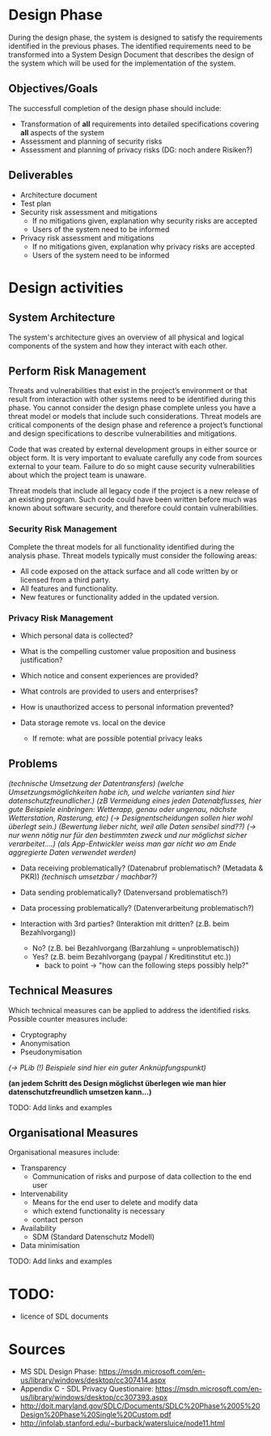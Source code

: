 # Design Phase

During the design phase, the system is designed to satisfy the requirements identified in the previous phases.
The identified requirements need to be transformed into a System Design Document that describes the design of the system which will be used for the implementation of the system.

## Objectives/Goals

The successfull completion of the design phase should include:

* Transformation of **all** requirements into detailed specifications covering **all** aspects of the system
* Assessment and planning of security risks
* Assessment and planning of privacy risks
(DG: noch andere Risiken?)

## Deliverables

* Architecture document
* Test plan
* Security risk assessment and mitigations
  * If no mitigations given, explanation why security risks are accepted
  * Users of the system need to be informed
* Privacy risk assessment and mitigations
  * If no mitigations given, explanation why privacy risks are accepted
  * Users of the system need to be informed 

# Design activities

## System Architecture
The system's architecture gives an overview of all physical and logical components of the system and how they interact with each other.

## Perform Risk Management
Threats and vulnerabilities that exist in the project’s environment or that result from interaction with other systems need to be identified during this phase.
You cannot consider the design phase complete unless you have a threat model or models that include such considerations. Threat models are critical components of the design phase and reference a project’s functional and design specifications to describe vulnerabilities and mitigations.

Code that was created by external development groups in either source or object form. It is very important to evaluate carefully any code from sources external to your team. Failure to do so might cause security vulnerabilities about which the project team is unaware.

Threat models that include all legacy code if the project is a new release of an existing program. Such code could have been written before much was known about software security, and therefore could contain vulnerabilities.

### Security Risk Management
Complete the threat models for all functionality identified during the analysis phase. Threat models typically must consider the following areas:

* All code exposed on the attack surface and all code written by or licensed from a third party.
* All features and functionality.
* New features or functionality added in the updated version.

### Privacy Risk Management

* Which personal data is collected?
* What is the compelling customer value proposition and business justification?
* Which notice and consent experiences are provided?
* What controls are provided to users and enterprises?
* How is unauthorized access to personal information prevented?

* Data storage remote vs. local on the device
  * If remote: what are possible potential privacy leaks

## Problems
*(technische Umsetzung der Datentransfers)*
*(welche Umsetzungsmöglichkeiten habe ich, und welche varianten sind hier datenschutzfreundlicher.)*
*(zB Vermeidung eines jeden Datenabflusses, hier gute Beispiele einbringen: Wetterapp, genau oder ungenau, nächste Wetterstation, Rasterung, etc)*
*(-> Designentscheidungen sollen hier wohl überlegt sein.)*
*(Bewertung lieber nicht, weil alle Daten sensibel sind??)*
*(-> nur wenn nötig nur für den bestimmten zweck und nur möglichst sicher verarbeitet....)*
*(als App-Entwickler weiss man gar nicht wo am Ende aggregierte Daten verwendet werden)*

* Data receiving problematically? (Datenabruf problematisch? (Metadata & PKR))
*(technisch umsetzbar / machbar?)*

* Data sending problematically? (Datenversand problematisch?)

* Data processing problematically? (Datenverarbeitung problematisch?)

* Interaction with 3rd parties? (Interaktion mit dritten? (z.B. beim Bezahlvorgang)) 
  * No? (z.B. bei Bezahlvorgang (Barzahlung = unproblematisch))
  * Yes? (z.B. beim Bezahlvorgang (paypal / Kreditinstitut etc.))
    * back to point -> "how can the following steps possibly help?"

## Technical Measures
Which technical measures can be applied to address the identified risks.
Possible counter measures include: 

* Cryptography
* Anonymisation
* Pseudonymisation
 
*(-> PLib (!) Beispiele sind hier ein guter Anknüpfungspunkt)*

**(an jedem Schritt des Design möglichst überlegen wie man hier datenschutzfreundlich umsetzen kann...)**

TODO: Add links and examples

## Organisational Measures
Organisational measures include:

* Transparency
  * Communication of risks and purpose of data collection to the end user
* Intervenability
  * Means for the end user to delete and modify data
  * which extend functionality is necessary
  * contact person 
* Availability
  * SDM (Standard Datenschutz Modell)
* Data minimisation

TODO: Add links and examples

# TODO: 
* licence of SDL documents

# Sources
* MS SDL Design Phase: https://msdn.microsoft.com/en-us/library/windows/desktop/cc307414.aspx
* Appendix C - SDL Privacy Questionaire: https://msdn.microsoft.com/en-us/library/windows/desktop/cc307393.aspx
* http://doit.maryland.gov/SDLC/Documents/SDLC%20Phase%2005%20Design%20Phase%20Single%20Custom.pdf
* http://infolab.stanford.edu/~burback/watersluice/node11.html
